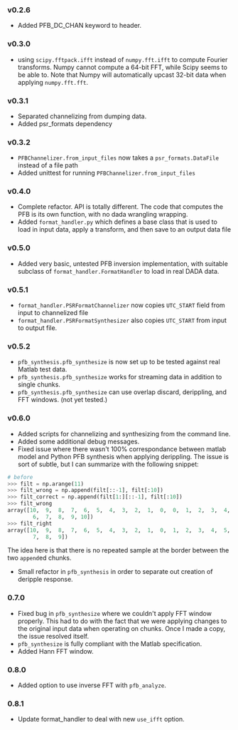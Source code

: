 ### v0.2.6

- Added PFB_DC_CHAN keyword to header.

### v0.3.0

- using `scipy.fftpack.ifft` instead of `numpy.fft.ifft` to compute Fourier
transforms. Numpy cannot compute a 64-bit FFT, while Scipy seems to be able to.
Note that Numpy will automatically upcast 32-bit data when applying
`numpy.fft.fft`.

### v0.3.1

- Separated channelizing from dumping data.
- Added psr_formats dependency

### v0.3.2

- `PFBChannelizer.from_input_files` now takes a `psr_formats.DataFile` instead
of a file path
- Added unittest for running `PFBChannelizer.from_input_files`

### v0.4.0

- Complete refactor. API is totally different. The code that computes the PFB
is its own function, with no dada wrangling wrapping.
- Added `format_handler.py` which defines a base class that is used to load
in input data, apply a transform, and then save to an output data file

### v0.5.0

- Added very basic, untested PFB inversion implementation, with suitable
subclass of `format_handler.FormatHandler` to load in real DADA data.

### v0.5.1

- `format_handler.PSRFormatChannelizer` now copies `UTC_START` field from input
to channelized file
- `format_handler.PSRFormatSynthesizer` also copies `UTC_START` from input
to output file.

### v0.5.2

- `pfb_synthesis.pfb_synthesize` is now set up to be tested against real Matlab
test data.
- `pfb_synthesis.pfb_synthesize` works for streaming data in addition to single
chunks.
- `pfb_synthesis.pfb_synthesize` can use overlap discard, derippling, and
FFT windows. (not yet tested.)

### v0.6.0

- Added scripts for channelizing and synthesizing from the command line.
- Added some additional debug messages.
- Fixed issue where there wasn't 100% correspondance between matlab model
and Python PFB synthesis when applying derippling. The issue is sort of subtle,
but I can summarize with the following snippet:

```python
# before
>>> filt = np.arange(11)
>>> filt_wrong = np.append(filt[::-1], filt[:10])
>>> filt_correct = np.append(filt[1:][::-1], filt[:10])
>>> filt_wrong
array([10,  9,  8,  7,  6,  5,  4,  3,  2,  1,  0,  0,  1,  2,  3,  4,  5,
        6,  7,  8,  9, 10])
>>> filt_right
array([10,  9,  8,  7,  6,  5,  4,  3,  2,  1,  0,  1,  2,  3,  4,  5,  6,
        7,  8,  9])
```

The idea here is that there is no repeated sample at the border between the
two `append`ed chunks.

- Small refactor in `pfb_synthesis` in order to separate out creation of deripple
response.

### 0.7.0

- Fixed bug in `pfb_synthesize` where we couldn't apply FFT window properly.
This had to do with the fact that we were applying changes to the original
input data when operating on chunks. Once I made a copy, the issue resolved
itself.
- `pfb_synthesize` is fully compliant with the Matlab specification.
- Added Hann FFT window.

### 0.8.0

- Added option to use inverse FFT with `pfb_analyze`.

### 0.8.1

- Update format_handler to deal with new `use_ifft` option.
